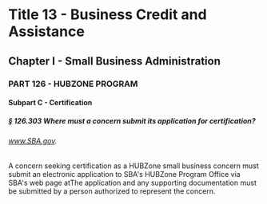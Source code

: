 
# Title 13 - Business Credit and Assistance
## Chapter I - Small Business Administration
### PART 126 - HUBZONE PROGRAM
#### Subpart C - Certification
##### § 126.303 Where must a concern submit its application for certification?
###### www.SBA.gov.

A concern seeking certification as a HUBZone small business concern must submit an electronic application to SBA's HUBZone Program Office via SBA's web page atThe application and any supporting documentation must be submitted by a person authorized to represent the concern.
